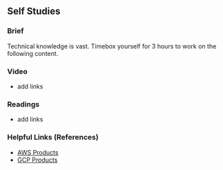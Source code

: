 ## Self Studies

### Brief

Technical knowledge is vast. Timebox yourself for 3 hours to work on the following content.

### Video 

- add links

### Readings

- add links

### Helpful Links (References)

- [AWS Products](https://aws.amazon.com/products/)
- [GCP Products](https://cloud.google.com/products#section-1)
